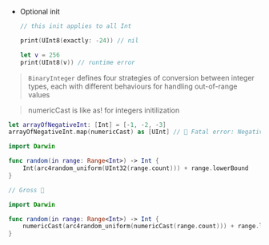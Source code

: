 - Optional init
	```swift
	// this init applies to all Int
	
	print(UInt8(exactly: -24)) // nil
	
	let v = 256
	print(UInt8(v)) // runtime error
	```
> `BinaryInteger` defines four strategies of conversion between integer types, each with different behaviours for handling out-of-range values

> numericCast is like as! for integers initilization
```swift
let arrayOfNegativeInt: [Int] = [-1, -2, -3]
arrayOfNegativeInt.map(numericCast) as [UInt] // 🧞‍ Fatal error: Negative value is not representable
```

```swift
import Darwin

func random(in range: Range<Int>) -> Int {
    Int(arc4random_uniform(UInt32(range.count))) + range.lowerBound
}

// Gross 🤢 

import Darwin

func random(in range: Range<Int>) -> Int {
	numericCast(arc4random_uniform(numericCast(range.count))) + range.lowerBound
}
```